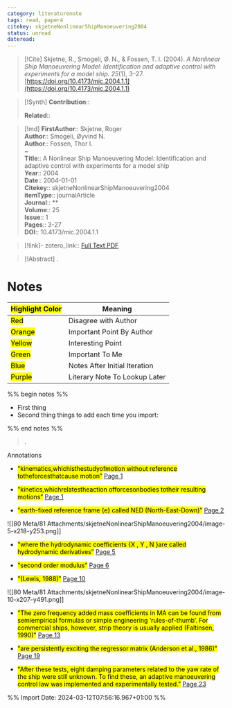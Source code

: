 ```yaml
---
category: literaturenote
tags: read, paper4
citekey: skjetneNonlinearShipManoeuvering2004
status: unread
dateread:
---
```


> [!Cite]
> Skjetne, R., Smogeli, Ø. N., & Fossen, T. I. (2004). _A Nonlinear Ship Manoeuvering Model: Identification and adaptive control with experiments for a model ship_. _25_(1), 3–27. [https://doi.org/10.4173/mic.2004.1.1](https://doi.org/10.4173/mic.2004.1.1)

>[!Synth]
>**Contribution**:: 
>
>**Related**:: 
>

>[!md]
> **FirstAuthor**:: Skjetne, Roger  
> **Author**:: Smogeli, Øyvind N.  
> **Author**:: Fossen, Thor I.  
~    
> **Title**:: A Nonlinear Ship Manoeuvering Model: Identification and adaptive control with experiments for a model ship  
> **Year**:: 2004  
> **Date**:: 2004-01-01  
> **Citekey**:: skjetneNonlinearShipManoeuvering2004  
> **itemType**:: journalArticle  
> **Journal**:: **  
> **Volume**:: 25  
> **Issue**:: 1   
> **Pages**:: 3-27  
> **DOI**:: 10.4173/mic.2004.1.1    

> [!link]-
> zotero_link:: [Full Text PDF](zotero://select/library/items/T6ZTCVHD)


> [!Abstract]
>.
> 
# Notes

| <mark class="hltr-grey">Highlight Color</mark> | Meaning                       |
| ---------------------------------------------- | ----------------------------- |
| <mark class="hltr-red">Red</mark>              | Disagree with Author          |
| <mark class="hltr-orange">Orange</mark>        | Important Point By Author     |
| <mark class="hltr-yellow">Yellow</mark>        | Interesting Point             |
| <mark class="hltr-green">Green</mark>          | Important To Me               |
| <mark class="hltr-blue">Blue</mark>            | Notes After Initial Iteration |
| <mark class="hltr-purple">Purple</mark>        | Literary Note To Lookup Later |

%% begin notes %%
- First thing
- Second thing
things to add each time you import:

%% end notes %%

>.
 
 Annotations
- <mark class="hltr-yellow">"kinematics,whichisthestudyofmotion without reference totheforcesthatcause motion”</mark> [Page 1](zotero://open-pdf/library/items/T6ZTCVHD?page=1&annotation=FTLAXJ6E) 
 
- <mark class="hltr-yellow">"kinetics,whichrelatestheaction offorcesonbodies totheir resulting motions”</mark> [Page 1](zotero://open-pdf/library/items/T6ZTCVHD?page=1&annotation=3YQYQ9UR) 
 
- <mark class="hltr-yellow">"earth-fixed reference frame {e} called NED (North-East-Down)”</mark> [Page 2](zotero://open-pdf/library/items/T6ZTCVHD?page=2&annotation=7MC8TTI7) 
 
![[80 Meta/81 Attachments/skjetneNonlinearShipManoeuvering2004/image-5-x218-y253.png]] 
 
- <mark class="hltr-yellow">"where the hydrodynamic coefficients {X   , Y   , N   }are called hydrodynamic derivatives”</mark> [Page 5](zotero://open-pdf/library/items/T6ZTCVHD?page=5&annotation=Q6CA2GC4) 
 
- <mark class="hltr-yellow">"second order modulus”</mark> [Page 6](zotero://open-pdf/library/items/T6ZTCVHD?page=6&annotation=WDGQU5LW) 
 
- <mark class="hltr-yellow">"(Lewis, 1988)”</mark> [Page 10](zotero://open-pdf/library/items/T6ZTCVHD?page=10&annotation=V7P8HVHS) 
 
![[80 Meta/81 Attachments/skjetneNonlinearShipManoeuvering2004/image-10-x207-y491.png]] 
 
- <mark class="hltr-yellow">"The zero frequency added mass coefficients in MA can be found from semiempirical formulas or simple engineering ‘rules-of-thumb’. For commercial ships, however, strip theory is usually applied (Faltinsen, 1990)”</mark> [Page 13](zotero://open-pdf/library/items/T6ZTCVHD?page=13&annotation=DDDQMPJQ) 
 
- <mark class="hltr-yellow">"are persistently exciting the regressor matrix (Anderson et al., 1986)”</mark> [Page 19](zotero://open-pdf/library/items/T6ZTCVHD?page=19&annotation=QNS4EBIA) 
 
- <mark class="hltr-yellow">"After these tests, eight damping parameters related to the yaw rate of the ship were still unknown. To find these, an adaptive manoeuvering control law was implemented and experimentally tested.”</mark> [Page 23](zotero://open-pdf/library/items/T6ZTCVHD?page=23&annotation=K6TCW4K3) 
 


%% Import Date: 2024-03-12T07:56:16.967+01:00 %%
